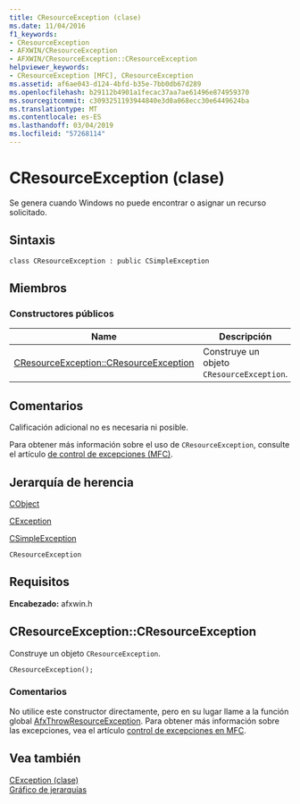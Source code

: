 ```yaml
---
title: CResourceException (clase)
ms.date: 11/04/2016
f1_keywords:
- CResourceException
- AFXWIN/CResourceException
- AFXWIN/CResourceException::CResourceException
helpviewer_keywords:
- CResourceException [MFC], CResourceException
ms.assetid: af6ae043-d124-4bfd-b35e-7bb0db67d289
ms.openlocfilehash: b29112b4901a1fecac37aa7ae61496e874959370
ms.sourcegitcommit: c3093251193944840e3d0a068ecc30e6449624ba
ms.translationtype: MT
ms.contentlocale: es-ES
ms.lasthandoff: 03/04/2019
ms.locfileid: "57268114"
---
```

# <a name="cresourceexception-class"></a>CResourceException (clase)

Se genera cuando Windows no puede encontrar o asignar un recurso solicitado.

## <a name="syntax"></a>Sintaxis

```
class CResourceException : public CSimpleException
```

## <a name="members"></a>Miembros

### <a name="public-constructors"></a>Constructores públicos

|Name|Descripción|
|----------|-----------------|
|[CResourceException::CResourceException](#cresourceexception)|Construye un objeto `CResourceException`.|

## <a name="remarks"></a>Comentarios

Calificación adicional no es necesaria ni posible.

Para obtener más información sobre el uso de `CResourceException`, consulte el artículo [de control de excepciones (MFC)](../../mfc/exception-handling-in-mfc.md).

## <a name="inheritance-hierarchy"></a>Jerarquía de herencia

[CObject](../../mfc/reference/cobject-class.md)

[CException](../../mfc/reference/cexception-class.md)

[CSimpleException](../../mfc/reference/csimpleexception-class.md)

`CResourceException`

## <a name="requirements"></a>Requisitos

**Encabezado:** afxwin.h

##  <a name="cresourceexception"></a>  CResourceException::CResourceException

Construye un objeto `CResourceException`.

```
CResourceException();
```

### <a name="remarks"></a>Comentarios

No utilice este constructor directamente, pero en su lugar llame a la función global [AfxThrowResourceException](exception-processing.md#afxthrowresourceexception). Para obtener más información sobre las excepciones, vea el artículo [control de excepciones en MFC](../exception-handling-in-mfc.md).

## <a name="see-also"></a>Vea también

[CException (clase)](cexception-class.md)<br/>
[Gráfico de jerarquías](../hierarchy-chart.md)
